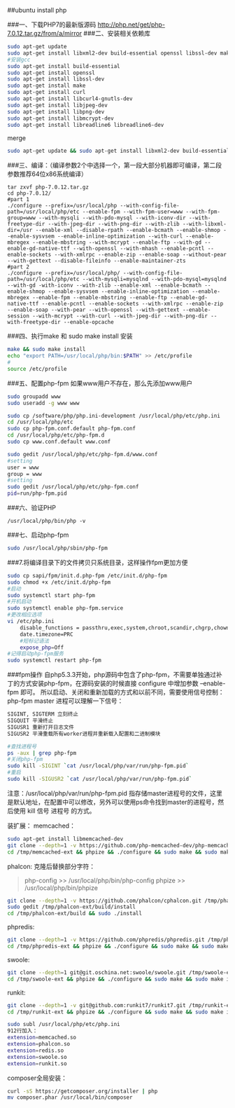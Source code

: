 ##ubuntu install php


###一、下载PHP7的最新版源码
http://php.net/get/php-7.0.12.tar.gz/from/a/mirror
###二、安装相关依赖库
```sh
sudo apt-get update
sudo apt-get install libxml2-dev build-essential openssl libssl-dev make curl libcurl4-gnutls-dev libjpeg-dev libpng-dev libmcrypt-dev libreadline6 libreadline6-dev 
#安装gcc
sudo apt-get install build-essential
sudo apt-get install openssl 
sudo apt-get install libssl-dev 
sudo apt-get install make
sudo apt-get install curl
sudo apt-get install libcurl4-gnutls-dev
sudo apt-get install libjpeg-dev
sudo apt-get install libpng-dev
sudo apt-get install libmcrypt-dev
sudo apt-get install libreadline6 libreadline6-dev
```
merge
```sh
sudo apt-get update && sudo apt-get install libxml2-dev build-essential openssl libssl-dev make curl libcurl4-gnutls-dev libjpeg-dev libpng-dev libmcrypt-dev libreadline6 libreadline6-dev libfreetype6-dev
```
###三、编译：（编译参数2个中选择一个，第一段大部分机器即可编译，第二段参数推荐64位x86系统编译）
```
tar zxvf php-7.0.12.tar.gz
cd php-7.0.12/
#part 1
./configure --prefix=/usr/local/php --with-config-file-path=/usr/local/php/etc --enable-fpm --with-fpm-user=www --with-fpm-group=www --with-mysqli --with-pdo-mysql --with-iconv-dir --with-freetype-dir --with-jpeg-dir --with-png-dir --with-zlib --with-libxml-dir=/usr --enable-xml --disable-rpath --enable-bcmath --enable-shmop --enable-sysvsem --enable-inline-optimization --with-curl --enable-mbregex --enable-mbstring --with-mcrypt --enable-ftp --with-gd --enable-gd-native-ttf --with-openssl --with-mhash --enable-pcntl --enable-sockets --with-xmlrpc --enable-zip --enable-soap --without-pear --with-gettext --disable-fileinfo --enable-maintainer-zts
#part 2
./configure --prefix=/usr/local/php/ --with-config-file-path=/usr/local/php/etc --with-mysqli=mysqlnd --with-pdo-mysql=mysqlnd --with-gd -with-iconv --with-zlib --enable-xml --enable-bcmath --enable-shmop --enable-sysvsem --enable-inline-optimization --enable-mbregex --enable-fpm --enable-mbstring --enable-ftp --enable-gd-native-ttf --enable-pcntl --enable-sockets --with-xmlrpc --enable-zip --enable-soap --with-pear --with-openssl --with-gettext --enable-session --with-mcrypt --with-curl --with-jpeg-dir --with-png-dir --with-freetype-dir --enable-opcache
```
###四、执行make 和 sudo make install 安装
```sh
make && sudo make install
echo "export PATH=/usr/local/php/bin:$PATH" >> /etc/profile
#
source /etc/profile
```
###五、配置php-fpm
如果www用户不存在，那么先添加www用户
```sh
sudo groupadd www
sudo useradd -g www www
```

```sh
sudo cp /software/php/php.ini-development /usr/local/php/etc/php.ini
cd /usr/local/php/etc
sudo cp php-fpm.conf.default php-fpm.conf
cd /usr/local/php/etc/php-fpm.d
sudo cp www.conf.default www.conf

sudo gedit /usr/local/php/etc/php-fpm.d/www.conf
#setting
user = www
group = www
#setting
sudo gedit /usr/local/php/etc/php-fpm.conf
pid=run/php-fpm.pid
```

###六、验证PHP
```
/usr/local/php/bin/php -v
```
###七、启动php-fpm
```sh
sudo /usr/local/php/sbin/php-fpm
```
###7.将编译目录下的文件拷贝只系统目录，这样操作fpm更加方便
```sh
sudo cp sapi/fpm/init.d.php-fpm /etc/init.d/php-fpm
sudo chmod +x /etc/init.d/php-fpm
#启动
sudo systemctl start php-fpm
#开机启动
sudo systemctl enable php-fpm.service
#更改相应选项
vi /etc/php.ini
	disable_functions = passthru,exec,system,chroot,scandir,chgrp,chown,shell_exec,proc_open,proc_get_status,ini_alter,ini_alter,ini_restore,dl,openlog,syslog,readlink,symlink,popepassthru,stream_socket_server,escapeshellcmd,dll,popen,disk_free_space,checkdnsrr,checkdnsrr,getservbyname,getservbyport,disk_total_space,posix_ctermid,posix_get_last_error,posix_getcwd, posix_getegid,posix_geteuid,posix_getgid, posix_getgrgid,posix_getgrnam,posix_getgroups,posix_getlogin,posix_getpgid,posix_getpgrp,posix_getpid, posix_getppid,posix_getpwnam,posix_getpwuid, posix_getrlimit, posix_getsid,posix_getuid,posix_isatty, posix_kill,posix_mkfifo,posix_setegid,posix_seteuid,posix_setgid, posix_setpgid,posix_setsid,posix_setuid,posix_strerror,posix_times,posix_ttyname,posix_uname
	date.timezone=PRC
	#短标记语法
	expose_php=Off
#记得启动php-fpm服务
sudo systemctl restart php-fpm
```
###fpm操作
自php5.3.3开始，php源码中包含了php-fpm，不需要单独通过补丁的方式安装php-fpm，在源码安装的时候直接 configure 中增加参数 –enable-fpm 即可。
所以启动、关闭和重新加载的方式和以前不同，需要使用信号控制：
php-fpm master 进程可以理解一下信号：
```sh
SIGINT, SIGTERM 立刻终止
SIGQUIT 平滑终止
SIGUSR1 重新打开日志文件
SIGUSR2 平滑重载所有worker进程并重新载入配置和二进制模块
```
```sh
#查找进程号
ps -aux | grep php-fpm
#关闭php-fpm
sudo kill -SIGINT `cat /usr/local/php/var/run/php-fpm.pid`
#重启
sudo kill -SIGUSR2 `cat /usr/local/php/var/run/php-fpm.pid`
```
注意：/usr/local/php/var/run/php-fpm.pid 指存储master进程号的文件，这里是默认地址，在配置中可以修改，另外可以使用ps命令找到master的进程号，然后使用 kill 信号 进程号 的方式。


装扩展：
memcached：
```sh
sudo apt-get install libmemcached-dev
git clone --depth=1 -v https://github.com/php-memcached-dev/php-memcached.git /tmp/memcached-ext
cd /tmp/memcached-ext && phpize && ./configure && sudo make && sudo make install
```

phalcon:
克隆后替换部分字符：
>php-config  >>  /usr/local/php/bin/php-config
>phpize  >>  /usr/local/php/bin/phpize

```sh
git clone --depth=1 -v https://github.com/phalcon/cphalcon.git /tmp/phalcon-ext
sudo gedit /tmp/phalcon-ext/build/install
cd /tmp/phalcon-ext/build && sudo ./install
```

phpredis:
```sh
git clone --depth=1 -v https://github.com/phpredis/phpredis.git /tmp/phpredis-ext
cd /tmp/phpredis-ext && phpize && ./configure && sudo make && sudo make install
```

swoole:
```sh
git clone --depth=1 git@git.oschina.net:swoole/swoole.git /tmp/swoole-ext
cd /tmp/swoole-ext && phpize && ./configure && sudo make && sudo make install
```

runkit:
```sh
git clone --depth=1 -v git@github.com:runkit7/runkit7.git /tmp/runkit-ext
cd /tmp/runkit-ext && phpize && ./configure && sudo make && sudo make install
```

```sh
sudo subl /usr/local/php/etc/php.ini
912行加入：
extension=memcached.so
extension=phalcon.so
extension=redis.so
extension=swoole.so
extension=runkit.so
```

composer全局安装：
```sh
curl -sS https://getcomposer.org/installer | php
mv composer.phar /usr/local/bin/composer
```